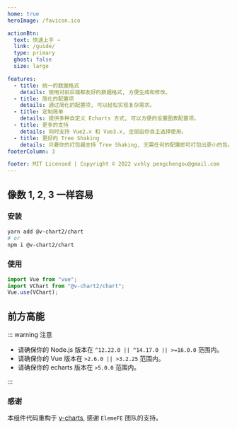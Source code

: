 ```yaml
---
home: true
heroImage: /favicon.ico

actionBtn:
  text: 快速上手 →
  link: /guide/
  type: primary
  ghost: false
  size: large

features:
  - title: 统一的数据格式
    details: 使用对前后端都友好的数据格式, 方便生成和修改。
  - title: 简化的配置项
    details: 通过简化的配置项, 可以轻松实现复杂需求。
  - title: 定制简单
    details: 提供多种自定义 Echarts 方式, 可以方便的设置图表配置项。  
  - title: 更多的支持
    details: 同时支持 Vue2.x 和 Vue3.x, 全部由你自主选择使用。
  - title: 更好的 Tree Shaking
    details: 只要你的打包器支持 Tree Shaking, 无需任何的配置即可打包出更小的包。
footerColumn: 3

footer: MIT Licensed | Copyright © 2022 vxhly pengchengou@gmail.com
---
```


## 像数 1, 2, 3 一样容易

### 安装

```bash
yarn add @v-chart2/chart
# or
npm i @v-chart2/chart
```

### 使用

```javascript
import Vue from "vue";
import VChart from "@v-chart2/chart";
Vue.use(VChart);
```

## 前方高能

::: warning 注意

- 请确保你的 Node.js 版本在 `^12.22.0 || ^14.17.0 || >=16.0.0` 范围内。
- 请确保你的 Vue 版本在 `>2.6.0 || >3.2.25` 范围内。
- 请确保你的 echarts 版本在 `>5.0.0` 范围内。

:::

### 感谢

本组件代码重构于 [v-charts](https://github.com/ElemeFE/v-charts), 感谢 `ElemeFE` 团队的支持。
